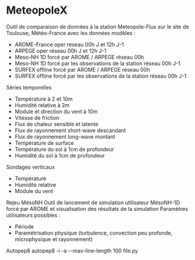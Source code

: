 # MeteopoleX
Outil de comparaison de données à la station Meteopole-Flux sur le site de Toulouse, Météo-France avec les données modèles :
- AROME-France oper réseau 00h J et 12h J-1
- ARPEGE oper réseau 00h J et 12h J-1
- Meso-NH 1D forcé par AROME / ARPEGE réseau 00h
- Meso-NH 1D forcé par les observations de la station réseau 00h J-1
- SURFEX offline forcé par AROME / ARPEGE réseau 00h
- SURFEX offline forcé par les observations de la station réseau 00h J-1

 Séries temporelles
- Température à 2 et 10m
- Humidité relative à 2m
- Module et direction du vent à 10m
- Vitesse de friction
- Flux de chaleur sensible et latente
- Flux de rayonnement short-wave descandant
- Flux de rayonnement long-wave montant
- Température de surface
- Température du sol à 1cm de profondeur
- Humidité du sol à 1cm de profondeur

Sondages verticaux
- Température
- Humidité relative
- Module du vent

Rejeu MésoNH
Outil de lancement de simulation utilisateur MésoNH-1D forcé par AROME et visualisation des résultats de la simulation
Paramètres utilisateurs possibles :
- Période
- Paramétrisation physique (turbulence, convection peu profonde, microphysique et rayonnement)

Autopep8
autopep8 -i -a --max-line-length 100 file.py
